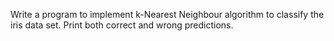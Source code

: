 Write a program to implement k-Nearest Neighbour algorithm to classify the iris data
set. Print both correct and wrong predictions.
